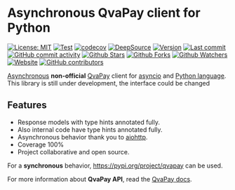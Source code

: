 # Asynchronous QvaPay client for Python

[![License: MIT](https://img.shields.io/badge/License-MIT-green.svg)](https://opensource.org/licenses/MIT)
[![Test](https://github.com/leynier/aioqvapay/workflows/CI/badge.svg)](https://github.com/leynier/aioqvapay/actions?query=workflow%3ACI)
[![codecov](https://codecov.io/gh/leynier/aioqvapay/branch/main/graph/badge.svg?token=Z1MEEL3EAB)](https://codecov.io/gh/leynier/aioqvapay)
[![DeepSource](https://deepsource.io/gh/leynier/aioqvapay.svg/?label=active+issues)](https://deepsource.io/gh/leynier/aioqvapay/?ref=repository-badge)
[![Version](https://img.shields.io/pypi/v/aioqvapay?color=%2334D058&label=Version)](https://pypi.org/project/aioqvapay)
[![Last commit](https://img.shields.io/github/last-commit/leynier/aioqvapay.svg?style=flat)](https://github.com/leynier/aioqvapay/commits)
[![GitHub commit activity](https://img.shields.io/github/commit-activity/m/leynier/aioqvapay)](https://github.com/leynier/aioqvapay/commits)
[![Github Stars](https://img.shields.io/github/stars/leynier/aioqvapay?style=flat&logo=github)](https://github.com/leynier/aioqvapay/stargazers)
[![Github Forks](https://img.shields.io/github/forks/leynier/aioqvapay?style=flat&logo=github)](https://github.com/leynier/aioqvapay/network/members)
[![Github Watchers](https://img.shields.io/github/watchers/leynier/aioqvapay?style=flat&logo=github)](https://github.com/leynier/aioqvapay)
[![Website](https://img.shields.io/website?up_message=online&url=https%3A%2F%2Fleynier.github.io/aioqvapay)](https://leynier.github.io/aioqvapay)
[![GitHub contributors](https://img.shields.io/github/contributors/leynier/aioqvapay)](https://github.com/leynier/aioqvapay/graphs/contributors)

[Asynchronous](https://docs.python.org/3/library/asyncio-task.html) **non-official** [QvaPay](https://qvapay.com) client for [asyncio](https://docs.python.org/3/library/asyncio.html) and [Python language](https://www.python.org). This library is still under development, the interface could be changed

## Features

* Response models with type hints annotated fully.
* Also internal code have type hints annotated fully.
* Asynchronous behavior thank you to [aiohttp](aiohttp.org).
* Coverage 100%
* Project collaborative and open source.

For a **synchronous** behavior, <https://pypi.org/project/qvapay> can be used.

For more information about **QvaPay API**, read the [QvaPay docs](https://qvapay.com/docs).
